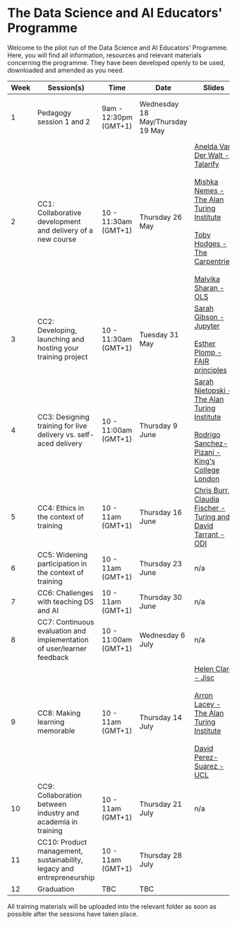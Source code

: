 # The Data Science and AI Educators' Programme

Welcome to the pilot run of the Data Science and AI Educators' Programme.
Here, you will find all information, resources and relevant materials concerning the programme. They have been developed openly to be used, downloaded and amended as you need.

  | Week      | Session(s)                    | Time    |    Date      | Slides |  Recordings      |   Collaborative document    |
| ----------- | ------------------------------- | ----------- | --------------| --------------  | -------------------- |-------------------- |
 | 1 |  Pedagogy session 1 and 2         | 9am - 12:30pm (GMT+1)   | Wednesday 18 May/Thursday 19 May |     |  [Wednesday 18 May](https://www.youtube.com/watch?v=qMMd-65gVdw&feature=youtu.be) <br /> <br/> [Thursday 19 May](https://youtu.be/camSxoDVouY)     | [Etherpad documents](https://github.com/alan-turing-institute/ds-ai-educators-programme/blob/main/carpentries-pedagogy-week-1/README.md)  | Complete  |
 | 2 |  CC1: Collaborative development and delivery of a new course          | 10 - 11:30am (GMT+1)       | Thursday 26 May    |   [Anelda Van Der Walt - Talarify](https://github.com/alan-turing-institute/ds-ai-educators-programme/blob/main/cc1-collaborative-development/Anelda-Van-Der-Walt-Talarify/Slides-and-video.md) <br/> <br/> [Mishka Nemes - The Alan Turing Institute](https://github.com/alan-turing-institute/ds-ai-educators-programme/blob/main/cc1-collaborative-development/Mishka-Nemes-The-Turing/Slides.md)  <br/> <br/> [Toby Hodges - The Carpentries](https://github.com/alan-turing-institute/ds-ai-educators-programme/blob/main/cc1-collaborative-development/Toby-Hodges-Carpentries/slides.md) <br/> <br/> [Malvika Sharan - OLS](https://github.com/alan-turing-institute/ds-ai-educators-programme/blob/main/cc1-collaborative-development/Malvika-Sharan-OLS/Slides.md)  |  [Anelda Van Der Walt recording](https://github.com/alan-turing-institute/ds-ai-educators-programme/blob/main/cc1-collaborative-development/Anelda-Van-Der-Walt-Talarify/Slides-and-video.md) <br/> <br/> [Cohort call recording](https://youtu.be/HYK0GiO_TRg) | [Etherpad document](https://github.com/alan-turing-institute/ds-ai-educators-programme/blob/main/cc1-collaborative-development/About.md) | Complete  |
 | 3 |  CC2: Developing, launching and hosting your training project   |   10 - 11:30am (GMT+1)       |  Tuesday 31 May  |  [Sarah Gibson - Jupyter](https://github.com/alan-turing-institute/ds-ai-educators-programme/blob/main/cc2-launching-hosting-maintaining-your-training/Sarah-Gibson-Jupyter-Binder/Slides.md)       <br/> <br/> [Esther Plomp - FAIR principles](https://github.com/alan-turing-institute/ds-ai-educators-programme/blob/main/cc2-launching-hosting-maintaining-your-training/Esther-Plomp-TUDelft/Slides.md)       |  [Cohort call recording](https://www.youtube.com/watch?v=AEqg9ygPk7w)     |  [HackMD](https://hackmd.io/F83C14OqTKmfgoAc9W9BhQ)  |  Complete  |  
 | 4 |  CC3: Designing training for live delivery vs. self-aced delivery       |   10 - 11:00am (GMT+1)  | Thursday 9 June |    [Sarah Nietopski - The Alan Turing Institute](https://github.com/alan-turing-institute/ds-ai-educators-programme/blob/main/cc3-developing-training-for-live-delivery-vs-self-paced-learning/Sarah-Nietopski-The-Alan-Turing-Institute/Slides.md)  <br/> <br/> [Rodrigo Sanchez-Pizani - King's College London](https://github.com/alan-turing-institute/ds-ai-educators-programme/blob/main/cc3-developing-training-for-live-delivery-vs-self-paced-learning/Rodrigo-Sanchez-Pizani-King's-College-London/Slides.md)   |   [Cohort call recording](https://www.youtube.com/watch?v=1rE78PfZW1w)      |   [HackMD](https://hackmd.io/7_MGYRWoR6mmf3Q9uMwK6A?both)   |  Complete  |
 | 5 |  CC4: Ethics in the context of training              |  10 - 11am (GMT+1)  | Thursday 16 June  |  [Chris Burr, Claudia Fischer - Turing and David Tarrant - ODI](https://github.com/alan-turing-institute/ds-ai-educators-programme/blob/main/cc4-ethics-in-the-context-of-training/ai-educators.pdf)        |   [Cohort call recording](https://www.youtube.com/watch?v=k2eSE4RxXlk)          |  [HackMD](https://hackmd.io/IDtuYddoTIqo0Wm6kacJog?view)      |  Complete  |
 | 6 |  CC5: Widening participation in the context of training          | 10 - 11am (GMT+1)    | Thursday 23 June |   n/a      |    [Cohort call recording](https://www.youtube.com/watch?v=k59kx2yaBN4)      |  [HackMD](https://hackmd.io/fQceWS7TSf6B-yQzrYatAw?both)        | Complete  |
 | 7 |  CC6: Challenges with teaching DS and AI              |  10 - 11am (GMT+1)  | Thursday 30 June  |     n/a     | [Cohort Call recording](https://youtu.be/nD8_oIErrPo) |    [HackMD](https://hackmd.io/ohIMf55ZS_eeThplfd-ERg)      |  Complete  |
 | 8 |  CC7: Continuous evaluation and implementation of user/learner feedback         | 10 - 11:00am (GMT+1)    | Wednesday 6 July |     n/a    | n/a |   [HackMD](https://hackmd.io/o0jc-jHkQNynCuaZp9vIDg)      | Complete  |
 | 9 |  CC8: Making learning memorable         | 10 - 11am (GMT+1)    | Thursday 14 July |    [Helen Clare - Jisc](https://github.com/alan-turing-institute/ds-ai-educators-programme/blob/main/cc8-making-learning-memorable/2022-7-14%20Making%20Learning%20Memorable%20Turing%20HClare%20v2.pptx)<br/> <br/> [Arron Lacey - The Alan Turing Institute](https://arronlacey.github.io/effective-learning-experience-talk/#/title-slide) <br/> <br/> [David Perez-Suarez - UCL](https://docs.google.com/presentation/d/10XZpBCRtVrRubmrtYgCEQ-DS84ep0V7PTygErXnA1io/edit#slide=id.p)      | [Cohort Call recording](https://youtu.be/3BvfWGwJ7Ao)  |   [HackMD](https://hackmd.io/P8F8b33rSpKUgAlwkGALmQ?view)     |  |
 | 10 |  CC9: Collaboration between industry and academia in training         | 10 - 11am (GMT+1)    | Thursday 21 July |    n/a      | _In progress_  |    [HackMD](https://hackmd.io/D3wjOJAXTDWq8jSM8d8seQ?view)     | Complete  |
 | 11 |  CC10: Product management, sustainability, legacy and entrepreneurship         | 10 - 11am (GMT+1)    | Thursday 28 July |         | _In progress_  |   {HackMD](https://hackmd.io/hvTOsKJaSOOAhAOFHPidBg)       | Complete  |
 | 12 |  Graduation         | TBC    | TBC |          |  |          | Complete  |
 
 All training materials will be uploaded into the relevant folder as soon as possible after the sessions have taken place.

